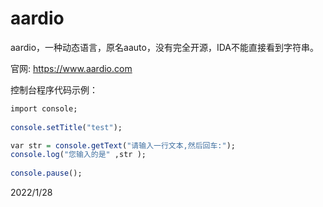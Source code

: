 # aardio

aardio，一种动态语言，原名aauto，没有完全开源，IDA不能直接看到字符串。  

官网: https://www.aardio.com  

控制台程序代码示例：  
```r
import console;
 
console.setTitle("test");

var str = console.getText("请输入一行文本,然后回车:");
console.log("您输入的是" ,str );
 
console.pause();
```


2022/1/28  
